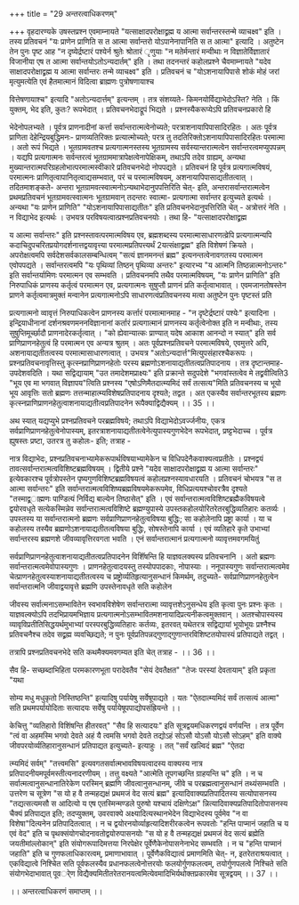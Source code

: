 +++
title = "29 अन्तरत्वाधिकरणम्"

+++
वृहदारण्यके उषस्तप्रश्न एवमाम्नायते "यत्साक्षादपरोक्षाद्व्रह्म य आत्मा सर्वान्तरस्तन्मे व्याचक्ष्व" इति । तस्य प्रतिवचनं "यः प्राणेन प्राणिति स त आत्मा सर्वान्तरो योऽपानेनापानिति स त आत्मा" इत्यादि । अतुष्टेन तेन पुनः पृष्ट आह "न दृष्येर्द्रष्टारं पश्येर्न श्रुतेः श्रोतारं ृणुयाः "न मतेर्मन्तारं मन्वीथाः न विज्ञातेर्विज्ञातारं विजानीया एष त आत्मा सर्वान्तयोऽतोऽन्यदार्तम्" इति । तथा तदनन्तरं कहोलप्रश्ने चैवमाम्नायते "यदेव साक्षादपरोक्षाद्व्रह्म य आत्मा सर्वान्तरः तन्मे व्याचक्ष्व" इति । प्रतिवचनं च "योऽशनायापिपासे शोकं मोहं जरां मृत्युमत्येति एवं हैतमात्मानं विदित्वा ब्राह्मणः पुत्रोषणायाश्च

वित्तेषणायाश्च" इत्यादि "अतोऽन्यदार्त्तम्" इत्यन्तम् । तत्र संशय्यते- किमनयोर्विद्याभेदोऽस्ति? नेति । किं युक्तम्, भेद इति, कुतः? रूपभेदात् । प्रतिवचनभेदाद्रूपं भिद्यते । प्रश्नस्यैकरूप्येऽपि प्रतिवचनप्रकारो हि

भेदेनोपलभ्यते । पूर्वत्र प्राणनादीनां कर्त्ता सर्वान्तरात्मत्वेनोच्यते; परत्राशनायापिपासादिरहितः । अतः पूर्वत्र प्राणिता देहेन्द्रियबुद्धिमनः- प्राणव्यतिरिक्तः प्रत्यात्मोच्यते; परत्र तु तदतिरिक्तोऽशनायापिपासादिरहितः परमात्मा । अतो रूपं भिद्यते । भूतग्रामवतश्च प्रत्यगात्मनस्तस्य भूतग्रामस्य सर्वस्यान्तरात्मत्वेन सर्वान्तरत्वमप्युपपन्नम् । यद्यपि प्रत्यगात्मनः सर्वन्तरत्वं भूतग्राममात्रापेक्षत्वेनापेक्षिकम्, तथाऽपि तदेव ग्राह्यम्, अन्यथा मुख्यान्तरात्मपरिग्रहलोभात्परमात्मस्वीकारे प्रतिवचनभेदो नोपपद्यते । प्रतिवचनं हि पूर्वत्र प्रत्यगात्मविषयं, परमात्मनः प्राणितृत्वापानितृत्वाद्यसम्भवात्, परं च परमात्मविषयम्, अशनायापिपासाद्यतीतत्वात् । तदितमाशङ्कते- अन्तरा भूतग्रामवत्स्वात्मनोऽन्यथाभेदानुपपत्तिरिति चेत्- इति, अन्तरासर्वान्तरात्मत्वेन प्रथमप्रतिवचनं भूतग्रामवत्स्वात्मनः भूतग्रामवान् तदन्तरः स्वात्मा- प्रत्यगात्मा सर्वान्तर इत्युच्यते इत्यर्थः । अन्यथा "यः प्राणेन प्राणिति" "योऽशनायापिपासाद्यतीतः" इति प्रतिवचनभेदानुपत्तिरिति चेत् - अत्रोत्तरं नेति । न विद्याभेद इत्यर्थः । उभयत्र परविषयत्वात्प्रश्नप्रतिवचनयोः । तथा हि- "यत्साक्षादपरोक्षाद्व्रह्म

य आत्मा सर्वान्तरः" इति प्रश्नस्तावत्परमात्मविषय एव, ब्रह्मशब्दस्य परमात्मासाधारणत्व्रेपि प्रत्यगात्मन्यपि कदाचिदुपचरितप्रयोगदर्शनात्तद्वयावृत्त्या परमात्मप्रतिपत्त्यर्थं 2यत्संक्षाद्व्रह्म" इति विशेषणं क्रियते । अपरोक्षत्वमपि सर्वदेशसर्वकालसम्बन्धित्वम् "सत्यं ज्ञानमनन्तं ब्रह्म" इत्यनन्तत्वेनावगतस्य परमात्मन एवोपपद्यते । सर्वान्तरत्वमपि "यः पृथिव्यां तिष्ठन् पृथिव्या अन्तरः" इत्यारभ्य "य आत्मनि तिष्ठन्नात्मनोऽन्तरः" इति सर्वान्तर्यामिणः परमात्मन एव सम्भवति । प्रतिवचनमपि तथैव परमात्मविषयम्, "यः प्राणेन प्राणिति" इति निरुपाधिकं प्राणस्य कर्तृत्वं परमात्मन एव, प्रत्यगात्मनः सुषुप्तौ प्राणनं प्रति कर्तृत्वाभावात् । एवमजानतोषस्तेन प्राणने कर्तृत्वमात्रमुक्तं मन्वानेन प्रत्यगात्मनोऽपि साधारणत्वंप्रतिवचनस्य मत्वा अतुष्टेन पुनः पृष्टस्तं प्रति

प्रत्यगात्मनो व्वावृत्तं निरुपाधिकत्वेन प्राणनस्य कर्त्तारं परमात्मानमाह - "न दृष्टेर्द्रष्टारं पश्येः" इत्यादिना । इन्द्रियाधीनानां दर्शनश्रवणमननविज्ञानानां कर्तारं प्रत्यगात्मानं प्राणनस्य कर्तृत्वेनोक्त इति न मन्वीथाः, तस्य सुषुप्तिमूर्च्छादौ प्राणनादेरकर्तृत्वात् । "को ह्येवान्यात्कः प्राण्यात् यदेष आकाश आनन्दो न स्यात्" इति सर्व प्राणिप्राणनहेतुत्वं हि परमात्मन एव अन्यत्र श्रुतम् । अतः पूर्वप्रश्नप्रतिवचने परमात्मविषये, एवमुत्तरे अपि, अशनायाद्यतीतत्वस्य परमात्मासाधारणत्वात् । उभयत्र "अतोऽन्यदार्त्त"मित्युपसंहारश्चैकरूपः । प्रश्नप्रतिवचनावृत्तिस्तु कृत्स्नप्राणिप्राणनहेतोः परस्य ब्रह्मणोऽशनायाद्यतीतत्वप्रतिपादनाय । तत्र दृष्टान्तमाह- उपदेशवदिति । यथा सद्विद्यायाम् "उत तमादेशमप्राक्ष्यः" इति प्रक्रान्ते सदुपदेशे "भगवांस्तत्वेव मे तद्व्रवीत्विति3 "भूय एव मा भगवात् विज्ञापय"त्विति प्रश्नस्य "एषोऽणिमैतदात्म्यमिदं सर्वं तत्सत्य"मिति प्रतिवचनस्य च भूयो भूय आवृत्तिः सतो ब्रह्मणः तत्तन्माहात्म्यविशेषप्रतिपादनाय दृश्यते; तद्वत । अत एकस्यैव सर्वान्तरभूतस्य ब्रह्मणः कृत्स्नप्राणिप्राणनहेतुत्वाशनायाद्यतीत्वप्रतिपादनेन रूपैक्याद्विद्यैक्यम् ।। 35 ।।

अथ स्यात् यद्यप्युभे प्रश्नप्रतिवचने परब्रह्मविषये; तथाऽपि विद्याभेदोऽवर्ज्जनीयः, एकत्र सर्वप्राणिप्राणनहेतुत्वेनोपास्यम्, इतरत्राशनायाद्यतीतत्वेनेत्युपास्यगुणभेदेन रूपभेदात्, प्रष्ट्टभेदाच्च । पूर्वत्र ह्युषस्तः प्रष्टा, उतरत्र तु कहोलः- इति; तत्राह -

नात्र विद्याभेदः, प्रश्नप्रतिवचनाभ्यामेकरूपार्थविषयाभ्यामेकेन च विधिपदेनैकवाक्यत्वप्रतीतेः । प्रश्नद्वयं तावत्सर्वान्तरात्मत्वविशिष्टब्रह्मविषयम् । द्वितीये प्रश्ने "यदेव साक्षादपरोक्षाद्व्रह्म य आत्मा सर्वान्तरः" इत्येवकारश्च पूर्वत्रोपस्तेन पृष्यगुणविशिष्टब्रह्मविषयत्वं कहोलप्रश्नस्यावधारयति । प्रतिवचनं चोभयत्र "स त आत्मा सर्वान्तरः" इति सर्वान्तरात्मत्वविशिष्यब्रह्मविषयमेकरूपमेव, विधिप्रत्ययश्चोवरत्रैव दृश्यते "तस्माद्व्र्ाह्मणः पाण्डित्यं निर्विद्य बाल्येन तिष्ठासेत्" इति । एवं सर्वान्तरात्मत्वविशिष्टब्रह्मैकविषयत्वे द्वयोरवधृते सत्येकस्मिन्नेव सर्वान्तरात्मत्वविशिष्टे ब्रह्मण्युपास्ये उपस्तकहोलयोरितरेतरबुद्धिव्यतिहारः कतर्व्यः । उपस्तस्य या सर्वान्तरात्मनो ब्रह्मणः सर्वप्राणिप्राणनहेतुत्वविषया बुद्धिः; सा कहोलेनापि प्रष्ट्रा कार्या । या च कहोलस्य तस्यैव ब्रह्मणोऽशनायाद्यतीतत्वविषया बुद्धिः, सोषस्तेनापि कार्या । एवं व्यतिहारे कृते उभाभ्यां सर्वान्तरस्य ब्रह्मणशे जीवव्यावृत्तिरवगता भवति । एनं सर्वान्तरात्मानं प्रत्यगात्मनो व्यावृत्तमवगमयितुं

सर्वप्राणिप्राणनहेतुत्वाशनायाद्यतीतत्वप्रतिपादनेन विशिॅषन्ति हि याज्ञवलक्यस्य प्रतिवचनानि । अतो ब्रह्मणः सर्वान्तरात्मत्वमेवोपास्यगुणः । प्राणनहेतुत्वादयस्तु तस्योपपादकाः, नोपास्याः । ननूपास्यगुणः सर्वान्तरात्मत्वमेव चेत्प्राणनहेतुत्वस्याशनायाद्यतीतत्वस्य च प्रष्ट्रोर्व्यतिहृत्यानुसन्धानं किमर्थम्, तदुच्यते- सर्वप्राणिप्राणनहेतुत्वेन सर्वान्तरात्मनि जीवाद्वयावृत्ते ब्रह्मणि उपस्तेनावधृते सति कहोलेन

जीवस्य सर्वात्मनाऽसम्भावितेन स्वभावविशेषेण सर्वान्तरात्मा व्यावृत्तशेऽनुसन्धेय इति कृत्वा पुनः प्रश्नः कृतः । याज्ञवल्क्योऽपि तदभिप्रायमभिज्ञाय प्रत्यगात्मनोऽसम्भावितमशनायादिप्रत्यनीकत्वमुक्तवान् । अतश्चोपास्यस्य व्यावृविप्रतीतिसिद्धयर्थमुभाभ्यां परस्परबुद्धिव्यतिहारः कर्तव्यः, इतरवत् यथेतरत्र सद्विद्यायां भूयोभूयः प्रश्नैश्च प्रतिवचनैश्च तदेव सद्व्रह्म व्यवच्छिद्यते; न पुनः पूर्वप्रतिपन्नद्गुणाद्गुणान्तरविशिष्टतयोपास्यं प्रतिपाद्यते तद्वत् ।

तत्रापि प्रश्नप्रतिवचनभेदे सति कथमैक्यमवगम्यत इति चेत् तत्राह - ।। 36 ।।

सैव हि- सच्छब्दाभिहिता परमकारणभूता परादेवतैव "सेयं देवतैक्षत" "तेजः परस्यां देवतायाम्" इति प्रकृता "यथा

सोम्य मधु मधुकृतो निस्तिष्ठन्ति" इत्यादिषु पर्यायेषु सर्वेषूपाद्यते । यतः "ऐतदात्म्यमिदं सर्वं तत्सत्यं आत्मा" सति प्रथमपर्यायोदिताः सत्यादयः सर्वेषु पर्यायेषूपपाद्योपसंह्रियन्ते ।।

केचित्तु "व्यतिहारो विशिंषन्ति हीतरवत्" "सैव हि सत्यादयः" इति सूत्रद्वयमधिकरणद्वयं वर्णयन्ति । तत्र पूर्वेण "त्वं वा अहमस्मि भगवो देवते अहं यै त्वमसि भगवो देवते तद्योऽहं सोऽसौ योऽसौ योऽसौ सोऽहम्" इति वाक्ये जीवपरयोर्व्यतिहारानुसन्धानं प्रतिपाद्यत इत्युच्यते- इत्याहुः । तत् "सर्वं खल्विदं ब्रह्म" "ऐतदा

त्म्यमिदं सर्वम्" "तत्त्वमसि" इत्यवगतसर्वात्मभावविषयत्वादस्य वाक्यस्य नात्र प्रतिपादनीयमपूर्वमस्तीत्यनादरणीयम् । तत्तु वक्ष्यते "आत्मेति तूपगच्छन्ति ग्राहयन्ति च" इति । न च सर्वात्मत्वानुसन्धानातिरेकेण परस्मिन् ब्रह्मणि जीवत्वानुसन्धानम्, जीवे च परब्रह्मत्वानुसन्धानं तथ्यंसम्भवति । उत्तरेण च सूत्रेण "स यो ह वै तन्महद्यक्षं प्रथमजं वेद सत्यं ब्रह्म" इत्यादिवाक्यप्रतिपादितस्य सत्योपासनस्य "तद्यत्सत्यमसौ स आदित्यो य एष एतस्मिन्मण्डले पुरुषो यश्चायं दक्षिणेऽक्ष" न्नित्यादिवाक्यप्रतिपादितोपासनस्य चैक्यं प्रतिपाद्यत इति; तदप्युक्तम्, उवरवाक्ये अक्ष्यादित्यस्थानभेदेन विद्याभेदस्य पूर्वमेव "न वा विशेषा"दित्यनेन प्रतिपादितत्वात् । न च द्वयोरनयोर्व्याहृत्यादिशरीरकत्वेन रूपवतोः "हन्ति पाप्मानं जहाति च य एवं वेद" इति च पृथक्संयोगचोदनावतोद्वयोरुपासनयोः "स यो ह वै तन्महद्यक्षं प्रथमजं वेद सत्यं ब्रह्मेति जयतीमांल्लोकान्" इति संयोगरूपादिमत्तया निरपेक्षेर पूर्वेणैकेनोपासनेनाभेद सम्भवति । न च "हन्ति पाप्मानं जहाति" इति च गुणफलाधिकारत्वम्, प्रमाणाभावात् । पूर्वेणैकविद्यात्वं प्रमाणमिति चेत्- न, इतरेतराश्रयत्वात् । एकविद्यात्वे निश्चिेत सति पूर्वफलस्यैव प्रधानफलत्वेनोत्तरयोः फलयोर्गुणफलत्वम्, तयोर्गुणपलत्वे निश्चिते सति संयोगभेदाभावात् पूवर्ेण विद्यैक्यमितीतरेतरानयत्वमित्येवमादिभिर्यथोक्तप्रकारमेव सूत्रद्वयम् ।। 37 ।।

।। अन्तरत्वाधिकरणं समाप्तम् ।।
